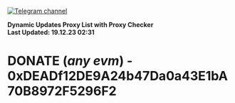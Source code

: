 [![Telegram channel](https://img.shields.io/endpoint?url=https://runkit.io/damiankrawczyk/telegram-badge/branches/master?url=https://t.me/n4z4v0d)](https://t.me/n4z4v0d) 

**Dynamic Updates Proxy List with Proxy Checker**  
**Last Updated: 19.12.23 02:31**

# DONATE (_any evm_) - 0xDEADf12DE9A24b47Da0a43E1bA70B8972F5296F2
